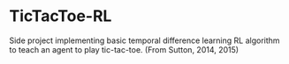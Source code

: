 # TicTacToe-RL
Side project implementing basic temporal difference learning RL algorithm to teach an agent to play tic-tac-toe. (From Sutton, 2014, 2015)
